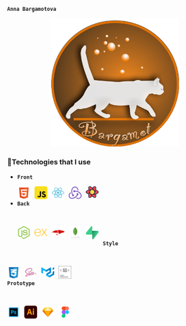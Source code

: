 **`Anna Bargamotova`**

<div align="center">
<!-- ![logo](/logo/Cat_logo.png) -->
  <img src="/logo/Cat_logo.png" width="300" height="300"/>
</div>


### 🧰Technologies that I use 

- **<p align="left" width="100%">`Front`</p>**

  <img align="left" alt="sign" width="30" style="padding-right:10px" src="/icons/html.svg"/>
  <img align="left" alt="sign" width="30" style="padding-right:10px" src="/icons/javascript.svg"/>
  <img align="left" alt="sign" width="30" style="padding-right:10px" src="/icons/react.svg"/>
  <img align="left" alt="sign" width="30" style="padding-right:10px" src="/icons/redux.svg"/>
  <img align="left" alt="sign" width="30" style="padding-right:10px" src="/icons/react-query.svg"/><br/>


  

- **<p align="left" width="100%">`Back`</p>**<br/>

  <img align="left" alt="sign" width="30" style="padding-right:10px" src="/icons/nodejs.svg"/>
  <img align="left" alt="sign" width="30" style="padding-right:10px" src="/icons/express.svg"/>
  <img align="left" alt="sign" width="30" style="padding-right:10px" src="/icons/mongoose.svg"/>
  <img align="left" alt="sign" width="30" style="padding-right:10px" src="/icons/mongo.svg"/>
  <img align="left" alt="sign" width="30" style="padding-right:10px" src="/icons/supabase.svg"/><br/>

  
  
**<p align="left" width="100%">`Style`</p>**<br/>

  <img align="left" alt="sign" width="30" style="padding-right:10px" src="/icons/css.svg"/>
  <img align="left" alt="sign" width="30" style="padding-right:10px" src="/icons/sass.svg"/>
  <img align="left" alt="sign" width="30" style="padding-right:10px" src="/icons/materialui.svg"/>
  <img align="left" alt="sign" width="30" style="padding-right:10px" src="/icons/styled.svg"/><br/>
  
 
**<p align="left" width="100%">`Prototype`</p>**<br/>

  <img align="left" alt="sign" width="30" style="padding-right:10px" src="/icons/photoshop.svg"/>
  <img align="left" alt="sign" width="30" style="padding-right:10px" src="/icons/adobe.svg"/>
  <img align="left" alt="sign" width="30" style="padding-right:10px" src="/icons/sketch.svg"/>
  <img align="left" alt="sign" width="30" style="padding-right:10px" src="/icons/figma.svg"/>
<br/>
<!--
**Bargamotova/Bargamotova** is a ✨ _special_ ✨ repository because its `README.md` (this file) appears on your GitHub profile.

Here are some ideas to get you started:

- 🔭 I’m currently working on ...
- 🌱 I’m currently learning ...
- 👯 I’m looking to collaborate on ...
- 🤔 I’m looking for help with ...
- 💬 Ask me about ...
- 📫 How to reach me: ...
- 😄 Pronouns: ...
- ⚡ Fun fact: ...
-->
